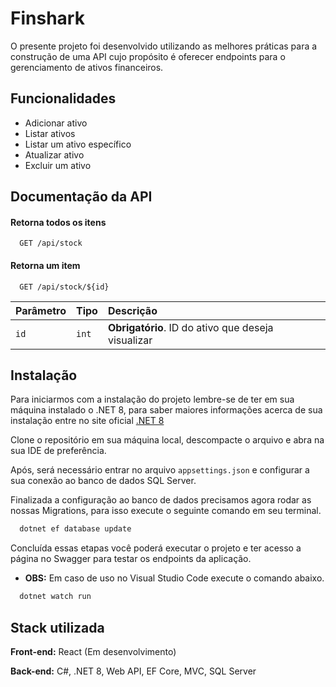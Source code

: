 
# Finshark

O presente projeto foi desenvolvido utilizando as melhores práticas para a construção de uma API cujo propósito é oferecer endpoints para o gerenciamento de ativos financeiros.


## Funcionalidades

- Adicionar ativo
- Listar ativos
- Listar um ativo específico
- Atualizar ativo
- Excluir um ativo


## Documentação da API

#### Retorna todos os itens

```http
  GET /api/stock
```

#### Retorna um item

```http
  GET /api/stock/${id}
```

| Parâmetro   | Tipo       | Descrição                                   |
| :---------- | :--------- | :------------------------------------------ |
| `id`      | `int` | **Obrigatório**. ID do ativo que deseja visualizar |



## Instalação

Para iniciarmos com a instalação do projeto lembre-se de ter em sua máquina instalado o .NET 8, para saber maiores informações acerca de sua instalação entre no site oficial [.NET 8](https://dotnet.microsoft.com/pt-br/download/dotnet/8.0)
   
Clone o repositório em sua máquina local, descompacte o arquivo e abra na sua IDE de preferência.         

Após, será necessário entrar no arquivo `appsettings.json` e configurar a sua conexão ao banco de dados SQL Server.   

Finalizada a configuração ao banco de dados precisamos agora rodar as nossas Migrations, para isso execute o seguinte comando em seu terminal.

```bash
  dotnet ef database update
```

Concluída essas etapas você poderá executar o projeto e ter acesso a página no Swagger para testar os endpoints da aplicação.

- **OBS:** Em caso de uso no Visual Studio Code execute o comando abaixo.

```bash
  dotnet watch run
```
  
## Stack utilizada

**Front-end:** React (Em desenvolvimento)

**Back-end:** C#, .NET 8, Web API, EF Core, MVC, SQL Server


